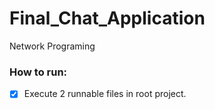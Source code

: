 # Final_Chat_Application

Network Programing

### How to run:

-  [x] Execute 2 runnable files in root project.
